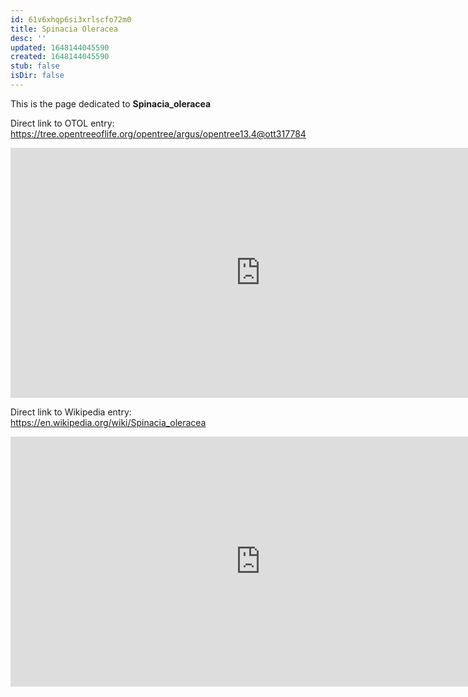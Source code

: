 ```yaml
---
id: 61v6xhqp6si3xrlscfo72m0
title: Spinacia Oleracea
desc: ''
updated: 1648144045590
created: 1648144045590
stub: false
isDir: false
---
```

This is the page dedicated to **Spinacia_oleracea**


Direct link to OTOL entry: https://tree.opentreeoflife.org/opentree/argus/opentree13.4@ott317784



<html>
    <body>
    <iframe src="https://tree.opentreeoflife.org/opentree/argus/opentree13.4@ott317784"
    width="800" height="400" frameborder="0" allowfullscreen> </iframe>
    </body>
</html>
    


Direct link to Wikipedia entry: https://en.wikipedia.org/wiki/Spinacia_oleracea



<html>
    <body>
    <iframe src="https://en.wikipedia.org/wiki/Spinacia_oleracea"
    width="800" height="400" frameborder="0" allowfullscreen> </iframe>
    </body>
</html>
    

